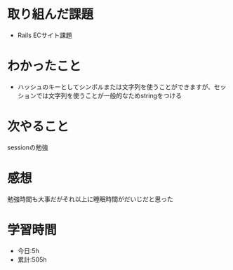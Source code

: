 # 取り組んだ課題
  - Rails ECサイト課題
# わかったこと
*   ハッシュのキーとしてシンボルまたは文字列を使うことができますが、セッションでは文字列を使うことが一般的なためstringをつける
# 次やること
sessionの勉強
# 感想
勉強時間も大事だがそれ以上に睡眠時間がだいじだと思った

# 学習時間
- 今日:5h
- 累計:505h